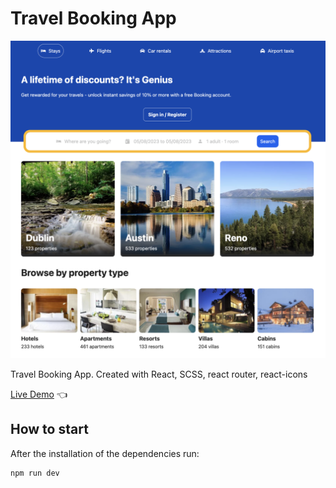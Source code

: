 # Travel Booking App

![Design preview for Travel Booking App](./design-preview/design-preview.png)

Travel Booking App. Created with React, SCSS, react router, react-icons

[Live Demo](https://travel-booking-app-tau.vercel.app/) 👈

## How to start

After the installation of the dependencies run:

```
npm run dev
```
